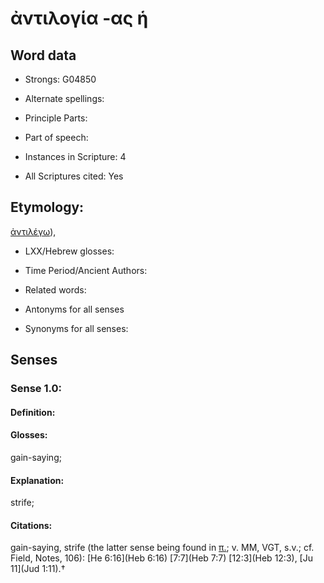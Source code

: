 # ἀντιλογία -ας ἡ

<!-- Status: S2=NeedsEdits -->
<!-- Lexica used for edits:   -->

## Word data

* Strongs: G04850

* Alternate spellings:



* Principle Parts: 


* Part of speech: 


* Instances in Scripture: 4

* All Scriptures cited: Yes

## Etymology: 

[ἀντιλέγω]()),

* LXX/Hebrew glosses: 


* Time Period/Ancient Authors: 


* Related words: 

* Antonyms for all senses

* Synonyms for all senses: 


## Senses 


### Sense  1.0: 

#### Definition: 

#### Glosses: 

gain-saying; 

#### Explanation: 

strife; 

#### Citations: 

gain-saying, strife (the latter sense being found in [π.](); v. MM, VGT, s.v.; cf. Field, Notes, 106): [He 6:16](Heb 6:16) [7:7](Heb 7:7) [12:3](Heb 12:3), [Ju 11](Jud 1:11).†
